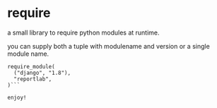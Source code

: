 # require
a small library to require python modules at runtime.

you can supply both a tuple with modulename and version or a single module name.

```from require import require_module
require_module(
  ("django", "1.8"),
  "reportlab",
)```

enjoy!
